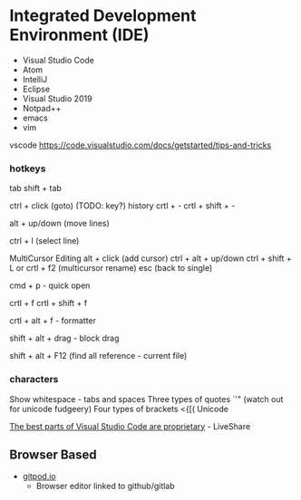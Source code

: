 Integrated Development Environment (IDE)
========================================

* Visual Studio Code
* Atom
* IntelliJ
* Eclipse
* Visual Studio 2019
* Notpad++
* emacs
* vim


vscode
https://code.visualstudio.com/docs/getstarted/tips-and-tricks

### hotkeys

tab
shift + tab

ctrl + click (goto)  (TODO: key?)
history
crtl + -
crtl + shift + -

alt + up/down (move lines)

ctrl + l (select line)

MultiCursor Editing
alt + click (add cursor)
ctrl + alt + up/down
ctrl + shift + L   or  crtl + f2 (multicursor rename)
esc (back to single)

cmd + p - quick open

crtl + f
crtl + shift + f

crtl + alt + f - formatter

shift + alt + drag - block drag




shift + alt + F12  (find all reference - current file)



### characters

Show whitespace - tabs and spaces
Three types of quotes `'" (watch out for unicode fudgeery)
Four types of brackets <{[(
Unicode


[The best parts of Visual Studio Code are proprietary](https://underjord.io/the-best-parts-of-visual-studio-code-are-proprietary.html) - LiveShare

Browser Based
-------------

* [gitpod.io](https://gitpod.io)
    * Browser editor linked to github/gitlab
